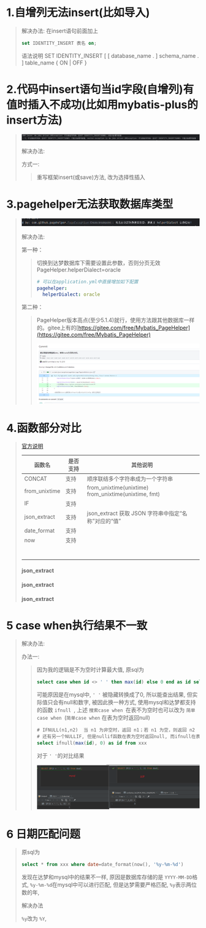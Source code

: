 # 1.自增列无法insert(比如导入)

> 解决办法: 在insert语句前面加上
>
> ```sql
> set IDENTITY_INSERT 表名 on;
>
> ```
>
> 语法说明
> SET IDENTITY_INSERT [ [ database_name . ] schema_name . ] table_name { ON | OFF }

# 2.代码中insert语句当id字段(自增列)有值时插入不成功(比如用mybatis-plus的insert方法)

> ![1689239978499](image/1.mysql迁移达梦遇到的问题/1689239978499.png)
>
> 解决办法:
>
> 方式一:
>
>> 重写框架insert(或save)方法, 改为选择性插入
>>

# 3.pagehelper无法获取数据库类型

> ![1689235786259](image/1.mysql迁移达梦遇到的问题/1689235786259.png)
>
> 解决办法:
>
> 第一种：
>
>> 切换到达梦数据库下需要设置此参数，否则分页无效
>> PageHelper.helperDialect=oracle
>>
>> ```yml
>> # 可以在application.yml中直接增加如下配置
>> pagehelper:
>>   helperDialect: oracle
>> ```
>>
>
> 第二种：
>
>> PageHelper版本高点(至少5.1.4)就行，使用方法跟其他数据库一样的。gitee上有的[https://gitee.com/free/Mybatis_PageHelper](https://gitee.com/free/Mybatis_PageHelper)
>>
>> ![1689237439266](image/1.mysql迁移达梦遇到的问题/1689237439266.png)
>>

# 4.函数部分对比

> [官方说明](https://eco.dameng.com/document/dm/zh-cn/pm/function.html)
>
> | 函数名        | 是否支持 | 其他说明                                                  |
> | ------------- | -------- | --------------------------------------------------------- |
> | CONCAT        | 支持     | 顺序联结多个字符串成为一个字符串                          |
> | from_unixtime | 支持     | from_unixtime(unixtime)<br />from_unixtime(unixtime, fmt) |
> | IF            | 支持     |                                                           |
> | json_extract  | 支持     | json_extract 获取 JSON 字符串中指定“名称”对应的“值”   |
> | date_format   | 支持     |                                                           |
> | now           | 支持     |                                                           |
> |               |          |                                                           |
> |               |          |                                                           |
> |               |          |                                                           |
> |               |          |                                                           |
> |               |          |                                                           |
> |               |          |                                                           |
> |               |          |                                                           |
>
> #### json_extract
>
> #### json_extract
>
> #### json_extract

# 5 case when执行结果不一致

> 解决办法:
>
> 办法一:
>
>> 因为我的逻辑是不为空时计算最大值, 原sql为
>>
>> ```sql
>> select case when id <> ' ' then max(id) else 0 end as id select xxx
>> ```
>>
>> 可能原因是在mysql中, `' '` 被隐藏转换成了0, 所以能查出结果, 但实际值只会有null和数字,  被因此换一种方式, 使用mysql和达梦都支持的函数 `ifnull `, 上述 `搜索case when `在表不为空时也可以改为 `简单case when `(`简单case when` 在表为空时返回null)
>>
>> ```sql
>> # IFNULL(n1,n2)	当 n1 为非空时，返回 n1；若 n1 为空，则返回 n2
>> # 还有另一个NULLIF, 但是nullif函数在表为空时返回null, 而ifnull在表为空时返回0
>> select ifnull(max(id), 0) as id from xxx
>> ```
>>
>> 对于 `' '`的对比结果
>>
>> ![1689318858461](image/1.mysql迁移达梦遇到的问题/1689318858461.png)
>>

# 6 日期匹配问题

> 原sql为
>
> ```sql
> select * from xxx where date=date_format(now(), '%y-%m-%d')
> ```
> 发现在达梦和mysql中的结果不一样, 原因是数据库存储的是 `YYYY-MM-DD`格式, `%y-%m-%d`在mysql中可以进行匹配, 但是达梦需要严格匹配, `%y`表示两位数的年,
>
> 解决办法
>
> `%y`改为 `%Y`,
